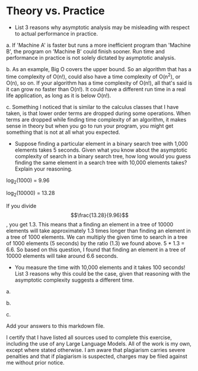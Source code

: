 # Theory vs. Practice

- List 3 reasons why asymptotic analysis may be misleading with respect to
  actual performance in practice.
  
a. If 'Machine A' is faster but runs a more inefficient program than 'Machine B', the program on 'Machine B' could finish sooner. Run time and performance in practice is not solely dictated by asymptotic analysis.
  
b. As an example, Big O covers the upper bound. So an algorithm that has a time complexity of O(n!), could also have a time complexity of O(n<sup>2</sup>), or O(n), so on. If your algorithm has a time complexity of O(n!), all that's said is it can grow no faster than O(n!). It could have a different run time in a real life application, as long as it is below O(n!).

c. Something I noticed that is similar to the calculus classes that I have taken, is that lower order terms are dropped during some operations. When terms are dropped while finding time complexity of an algorithm, it makes sense in theory but when you go to run your program, you might get something that is not at all what you expected.
  
- Suppose finding a particular element in a binary search tree with 1,000
  elements takes 5 seconds. Given what you know about the asymptotic complexity
  of search in a binary search tree, how long would you guess finding the same
  element in a search tree with 10,000 elements takes? Explain your reasoning.

log<sub>2</sub>(1000) = 9.96

log<sub>2</sub>(10000) = 13.28

If you divide $$\frac{13.28}{9.96}$$, you get 1.3. This means that a finding an element in a tree of 10000 elements will take approximately 1.3 times longer than finding an element in a tree of 1000 elements. We can multiply the given time to search in a tree of 1000 elements (5 seconds) by the ratio (1.3) we found above. 5 * 1.3 = 6.6. So based on this question, I found that finding an element in a tree of 10000 elements will take around 6.6 seconds.

- You measure the time with 10,000 elements and it takes 100 seconds! List 3
  reasons why this could be the case, given that reasoning with the asymptotic
  complexity suggests a different time.

a. 

b. 

c. 

Add your answers to this markdown file.

I certify that I have listed all sources used to complete this exercise, including the use of any Large Language Models. All of the work is my own, except where stated otherwise. I am aware that plagiarism carries severe penalties and that if plagiarism is suspected, charges may be filed against me without prior notice.

